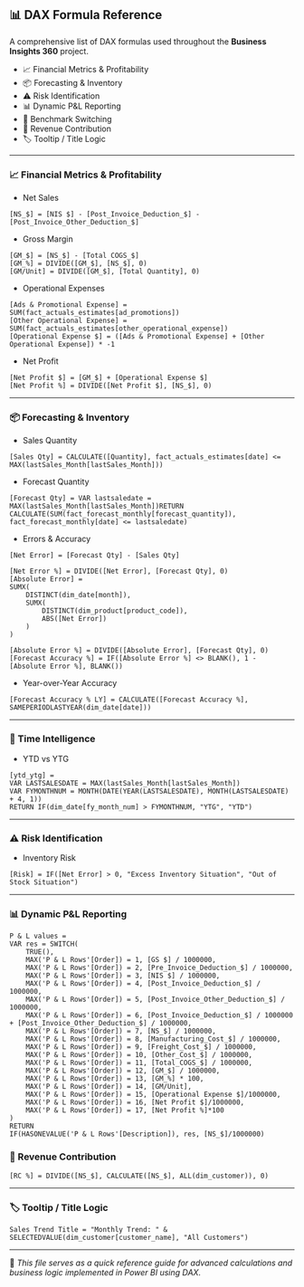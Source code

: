 ## 📊 DAX Formula Reference

A comprehensive list of DAX formulas used throughout the **Business Insights 360** project.
- 📈 Financial Metrics & Profitability  
- 📦 Forecasting & Inventory  
- ⚠️ Risk Identification  
- 📊 Dynamic P&L Reporting  
- 🎯 Benchmark Switching  
- 📌 Revenue Contribution  
- 🏷️ Tooltip / Title Logic  

---

### 📈 Financial Metrics & Profitability


- Net Sales
```DAX
[NS_$] = [NIS $] - [Post_Invoice_Deduction_$] - [Post_Invoice_Other_Deduction_$]
```
- Gross Margin
```DAX
[GM_$] = [NS_$] - [Total COGS_$]
[GM_%] = DIVIDE([GM_$], [NS_$], 0)
[GM/Unit] = DIVIDE([GM_$], [Total Quantity], 0)
```
- Operational Expenses
```DAX
[Ads & Promotional Expense] = SUM(fact_actuals_estimates[ad_promotions])
[Other Operational Expense] = SUM(fact_actuals_estimates[other_operational_expense])
[Operational Expense $] = ([Ads & Promotional Expense] + [Other Operational Expense]) * -1
```
- Net Profit
```DAX
[Net Profit $] = [GM_$] + [Operational Expense $]
[Net Profit %] = DIVIDE([Net Profit $], [NS_$], 0)
```

---

### 📦 Forecasting & Inventory


- Sales Quantity
```DAX
[Sales Qty] = CALCULATE([Quantity], fact_actuals_estimates[date] <= MAX(lastSales_Month[lastSales_Month]))
```
- Forecast Quantity
```DAX
[Forecast Qty] = VAR lastsaledate = MAX(lastSales_Month[lastSales_Month])RETURN CALCULATE(SUM(fact_forecast_monthly[forecast_quantity]), fact_forecast_monthly[date] <= lastsaledate)
```
- Errors & Accuracy
```DAX
[Net Error] = [Forecast Qty] - [Sales Qty]
```
```DAX
[Net Error %] = DIVIDE([Net Error], [Forecast Qty], 0)
[Absolute Error] = 
SUMX(
    DISTINCT(dim_date[month]),
    SUMX(
        DISTINCT(dim_product[product_code]),  
        ABS([Net Error])
    )
)
```
```DAX
[Absolute Error %] = DIVIDE([Absolute Error], [Forecast Qty], 0)
[Forecast Accuracy %] = IF([Absolute Error %] <> BLANK(), 1 - [Absolute Error %], BLANK())
```
- Year-over-Year Accuracy
```DAX
[Forecast Accuracy % LY] = CALCULATE([Forecast Accuracy %], SAMEPERIODLASTYEAR(dim_date[date]))
```

---

### 📅 Time Intelligence


- YTD vs YTG
```DA
[ytd_ytg] = 
VAR LASTSALESDATE = MAX(lastSales_Month[lastSales_Month])
VAR FYMONTHNUM = MONTH(DATE(YEAR(LASTSALESDATE), MONTH(LASTSALESDATE) + 4, 1))
RETURN IF(dim_date[fy_month_num] > FYMONTHNUM, "YTG", "YTD")
```

---

### ⚠️ Risk Identification


- Inventory Risk
```DAX
[Risk] = IF([Net Error] > 0, "Excess Inventory Situation", "Out of Stock Situation")
```

---

### 📊 Dynamic P&L Reporting

```DAX
P & L values = 
VAR res = SWITCH(
    TRUE(),
    MAX('P & L Rows'[Order]) = 1, [GS $] / 1000000,
    MAX('P & L Rows'[Order]) = 2, [Pre_Invoice_Deduction_$] / 1000000,
    MAX('P & L Rows'[Order]) = 3, [NIS $] / 1000000,
    MAX('P & L Rows'[Order]) = 4, [Post_Invoice_Deduction_$] / 1000000,
    MAX('P & L Rows'[Order]) = 5, [Post_Invoice_Other_Deduction_$] / 1000000,
    MAX('P & L Rows'[Order]) = 6, [Post_Invoice_Deduction_$] / 1000000 + [Post_Invoice_Other_Deduction_$] / 1000000,
    MAX('P & L Rows'[Order]) = 7, [NS_$] / 1000000,
    MAX('P & L Rows'[Order]) = 8, [Manufacturing_Cost_$] / 1000000,
    MAX('P & L Rows'[Order]) = 9, [Freight_Cost_$] / 1000000,
    MAX('P & L Rows'[Order]) = 10, [Other_Cost_$] / 1000000,
    MAX('P & L Rows'[Order]) = 11, [Total_COGS_$] / 1000000,
    MAX('P & L Rows'[Order]) = 12, [GM_$] / 1000000,
    MAX('P & L Rows'[Order]) = 13, [GM_%] * 100,
    MAX('P & L Rows'[Order]) = 14, [GM/Unit],
    MAX('P & L Rows'[Order]) = 15, [Operational Expense $]/1000000,
    MAX('P & L Rows'[Order]) = 16, [Net Profit $]/1000000,
    MAX('P & L Rows'[Order]) = 17, [Net Profit %]*100
)
RETURN
IF(HASONEVALUE('P & L Rows'[Description]), res, [NS_$]/1000000)

```
### 📌 Revenue Contribution
```DAX
[RC %] = DIVIDE([NS_$], CALCULATE([NS_$], ALL(dim_customer)), 0)
```
---
### 🏷️ Tooltip / Title Logic
```DAX
Sales Trend Title = "Monthly Trend: " & SELECTEDVALUE(dim_customer[customer_name], "All Customers")
```
---

📝 *This file serves as a quick reference guide for advanced calculations and business logic implemented in Power BI using DAX.*

